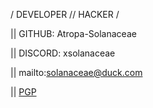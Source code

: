/ DEVELOPER // HACKER /

|| GITHUB: Atropa-Solanaceae

|| DISCORD: xsolanaceae

|| mailto:solanaceae@duck.com

|| [PGP](https://solanaceae.xyz/PGP.asc/)
